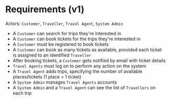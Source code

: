 # Requirements (v1)

Actors: `Customer`, `Traveller`, `Travel Agent`, `System Admin`

- A `Customer` can search for trips they're interested in
- A `Customer` can book tickets for the trips they're interested in
- A `Customer` must be registered to book tickets
- A `Customer` can book as many tickets as available, provided each ticket is assigned to an identified `Traveller`
- After booking tickets, a `Customer` gets notified by email with ticket details
- `Travel Agents` must log on to perform any action on the system
- A `Travel Agent` adds trips, specifying the number of available places/tickets (1 place = 1 ticket)
- A `System Admin` manages `Travel Agents` accounts
- A `System Admin` and a `Travel Agent` can see the list of `Travellers` on each trip

